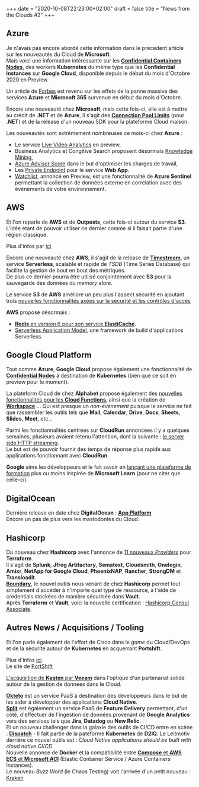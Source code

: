 +++
date = "2020-10-08T22:23:00+02:00"
draft = false
title = "News from the Clouds #2"
+++

## Azure
Je n'avais pas encore abordé cette information dans le précedent article sur les nouveautés du Cloud de **Microsoft**.  
Mais voici une information intéressante sur les **[Confidential Containers Nodes](https://techcommunity.microsoft.com/t5/microsoft-security-and/confidential-containers-nodes-now-supported-on-azure-kubernetes/ba-p/1726992)**, des workers **Kubernetes** du même type que les **Confidential Instances** sur **Google Cloud**, disponible depuis le début du mois d'Octobre 2020 en Preview.  

Un article de [Forbes](https://www.forbes.fr/technologie/microsoft-365-les-causes-de-la-coupure-massive/) est revenu sur les effets de la panne massive des services **Azure** et **Microsoft 365** survenue en début du mois d'Octobre.  

Encore une nouveauté chez **Microsoft**, mais cette fois-ci, elle est à mettre au crédit de **.NET** et de **Azure**, il s'agit des **[Connection Pool Limits](https://devblogs.microsoft.com/azure-sdk/net-framework-connection-pool-limits/)** (pour **.NET**) et de la release d'un nouveau SDK pour la plateforme Cloud maison.  

Les nouveautés sont extrêmement nombreuses ce mois-ci chez **Azure** : 
- Le service [Live Video Analytics](https://azure.microsoft.com/fr-fr/blog/azure-introduces-new-capabilities-for-live-video-analytics/) en preview,  
- Business Analytics et Congitive Search proposent désormais [Knowledge Mining](https://azure.microsoft.com/fr-fr/blog/deliver-ai-powered-application-search-with-azure-cognitive-search-and-ba-insight/),  
- [Azure Advisor Score](https://azure.microsoft.com/fr-fr/blog/optimize-your-azure-workloads-with-azure-advisor-score/) dans le but d'optimiser les charges de travail,  
- Les [Private Endpoint](https://azure.github.io/AppService/2020/10/06/private-endpoint-app-service-ga.html) pour le service **Web App**.  
- [Watchlist](https://techcommunity.microsoft.com/t5/azure-sentinel/what-s-new-watchlist-is-now-in-public-preview/ba-p/1765887), annoncé en Preview, est une fonctionnalité de **Azure Sentinel** permettant la collection de données externe en correlation avec des événements de votre environnement.  


## AWS
Et l'on reparle de **AWS** et de **Outposts**, cette fois-ci autour du service **S3**. L'idée étant de pouvoir utiliser ce dernier comme si il faisait partie d'une région classique.  

Plus d'infos par [ici](https://www.zdnet.com/article/aws-makes-s3-on-outposts-available-for-use-just-like-in-the-cloud/)  

Encore une nouveauté chez **AWS**, il s'agit de la release de **[Timestream](https://aws.amazon.com/fr/blogs/aws/store-and-access-time-series-data-at-any-scale-with-amazon-timestream-now-generally-available/?utm_source=feedburner&utm_medium=feed&utm_campaign=Feed%3A+AmazonWebServicesBlog+%28Amazon+Web+Services+Blog%29)**, un service **Serverless**, scalable et rapide de *TSDB* (Time Series Database) qui facilite la gestion de bout en bout des métriques.  
De plus ce dernier pourra être utilisé conjointement avec **S3** pour la sauvegarde des données du *memory store*.  

Le service **S3** de **AWS** améliore un peu plus l'aspect sécurité en ajoutant trois [nouvelles fonctionnalités axées sur la sécurité et les contrôles d'accès](https://aws.amazon.com/fr/blogs/aws/amazon-s3-update-three-new-security-access-control-features/?utm_source=feedburner&utm_medium=feed&utm_campaign=Feed%3A+AmazonWebServicesBlog+%28Amazon+Web+Services+Blog%29) 

**AWS** propose désormais :  
- [**Redis** en version 6 pour son service **ElastiCache**](https://aws.amazon.com/fr/blogs/aws/new-redis-6-compatibility-for-amazon-elasticache/?utm_source=feedburner&utm_medium=feed&utm_campaign=Feed%3A+AmazonWebServicesBlog+%28Amazon+Web+Services+Blog%29).  
- [Serverless Application Model](https://aws.amazon.com/fr/serverless/sam/?ref=https://play.google.com/store/apps/details?id=io.sundeep.android&hl=en), une framework de build d'applications Serverless.  


## Google Cloud Platform
Tout comme **Azure**, **Google Cloud** propose également une fonctionnalité de **[Confidential Nodes](https://cloud.google.com/blog/products/identity-security/confidential-gke-nodes-now-available)** à destination de **Kubernetes** (bien que ce soit en preview pour le moment).  

La plateform Cloud de chez **Alphabet** propose également des [nouvelles fonctionnalités pour les **Cloud Functions**](https://cloud.google.com/blog/products/serverless/a-roundup-of-cloud-functions-enhancements), ainsi que la création de [**Workspace**](https://cloud.google.com/blog/products/workspace/introducing-google-workspace) ... Qui est presque un *non-événement* puisque le service ne fait que rassembler les outils tels que **Mail**, **Calendar**, **Drive**, **Docs**, **Sheets**, **Slides**, **Meet**, etc...  

Parmi les fonctionnalités centrées sur **CloudRun** annoncées il y a quelques semaines, plusieurs avaient retenu l'attention, dont la suivante : [le server side HTTP streaming](https://cloud.google.com/blog/products/serverless/cloud-run-now-supports-http-grpc-server-streaming).  
Le but est de pouvoir fournir des temps de réponse plus rapide aux applications fonctionnant avec **CloudRun**. 

**Google** aime les développeurs et le fait savoir en [lançant une plateforme de formation](https://developers.google.com/learn) plus ou moins inspirée de **Microsoft Learn** (pour ne citer que celle-ci).


## DigitalOcean
Dernière release en date chez **DigitalOcean** : [**App Platform**](https://www.digitalocean.com/press/releases/digitalocean-launches-app-platform/)  
Encore un pas de plus vers les mastodontes du Cloud.


## Hashicorp

Du nouveau chez **Hashicorp** avec l'annonce de [11 nouveaux *Providers*](https://www.hashicorp.com/blog/announcing-11-verified-providers-for-terraform) pour **Terraform**.  
Il s'agit de **Splunk**, **Jfrog Artifactory**, **Sematext**, **Cloudsmith**, **Onelogin**, **Amixr**, **NetApp for Google Cloud**, **PhoenixNAP**, **Rancher**, **StrongDM** et **Transloadit**.  
[**Boundary**](https://www.boundaryproject.io/), le nouvel outils nous venant de chez **Hashicorp** permet tout simplement d'accéder à n'importe quel type de ressource, à l'aide de credentials stockées de manière sécurisée dans **Vault**.  
Après **Terraform** et **Vault**, voici la nouvelle certification : [Hashicorp Consul Associate](https://www.hashicorp.com/blog/announcing-consul-cloud-engineering-certification-for-network-automation).

## Autres News / Acquisitions / Tooling

Et l'on parle également de l'effort de Cisco dans le *game* du Cloud/DevOps et de la sécurité autour de **Kubernetes** en acquerrant **Portshift**.  

Plus d'infos [ici](https://techcrunch.com/2020/10/01/cisco-acquires-portshift-to-raise-its-game-in-devops-and-kubernetes-security/?guce_referrer=YW5kcm9pZC1hcHA6Ly9jb20uZ29vZ2xlLmFuZHJvaWQuZ29vZ2xlcXVpY2tzZWFyY2hib3gv&guce_referrer_sig=AQAAAE81fYW2iVejMzc7iBKldtyT-tnI_-xd7XfkHeIVVrh2zPLz_SIhCA4Jqh0Xc2vt2zox1ETfgMLhnwtd5tth6E3Su3xfSf7LaAfatTpAZ4w4dTts4rV7bwCAhSlK9E45DF_PIlscdUSZNc21RO1wMbH9VEcfwI6CmtGg11rCv8Mf&guccounter=2)  
Le site de [PortShift](https://www.portshift.io/)  

[L'acquisition de **Kasten** par **Veeam**](https://www.google.com/search?q=google+traduction&oq=google+tr&aqs=chrome.1.69i57j69i59j35i39j0l3j69i60l2.3655j0j1&sourceid=chrome&ie=UTF-8) dans l'optique d'un partenariat solide autour de la gestion de données dans le Cloud.   
 
[**Okteto**](https://okteto.com/) est un service PaaS à destination des développeurs dans le but de les aider à développer des applications **Cloud Native**.  
[**Split**](https://split.io/) est également un service PaaS de **Feature Delivery** permettant, d'un côté, d'effectuer de l'ingestion de données provenant de **Google Analytics** vers des services tels que **Jira**, **Datadog** ou **New Relic**.  
Et un nouveau challenger dans la galaxie des outils de CI/CD entre en scène : [**Dispatch**](https://d2iq.com/products/dispatch) - Il fait partie de la pateforme **Kubernetes** de **D2IQ**. Le Leitmotiv derrière ce nouvel outils est : *Cloud Native applications should be built with cloud native CI/CD*  
Nouvelle annonce de **Docker** et la compatibilité entre [**Compose** et **AWS ECS** et **Microsoft ACI**](https://www.infoq.com/news/2020/10/docker-announces-compose-ecs-aci/) (Elastic Container Service / Azure Containers Instances).  
Le nouveau *Buzz Word* (le Chaos Testing) voit l'arrivée d'un petit nouveau : [Kraken](https://www.openshift.com/blog/introduction-to-kraken-a-chaos-tool-for-openshift/kubernetes)
